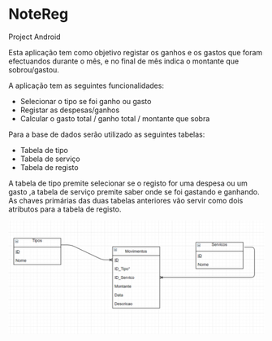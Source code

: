 # NoteReg
Project Android

Esta aplicação tem como objetivo registar os ganhos e os gastos que foram efectuandos durante o mês, e no final de mês indica o montante que sobrou/gastou.

A aplicação tem as seguintes funcionalidades:
 - Selecionar o tipo se foi ganho ou gasto
 - Registar as despesas/ganhos
 - Calcular o gasto total / ganho total / montante que sobra
 
Para a base de dados serão utilizado as seguintes tabelas:
 - Tabela de tipo
 - Tabela de serviço
 - Tabela de registo
 
 A tabela de tipo premite selecionar se o registo for uma despesa ou um gasto ,a tabela de serviço premite saber onde se foi gastando e ganhando.
As chaves primárias das duas tabelas anteriores vão servir como dois atributos para a tabela de registo.


![alt text](https://github.com/Mr-ChenG713/NoteReg/blob/master/Capturar.PNG)

